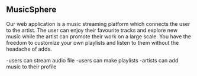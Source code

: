 ## MusicSphere

Our web application is a music streaming platform which connects the user to the artist. The user can enjoy their favourite tracks and explore new music while the artist can promote their work on a large scale. You have the freedom to customize your own playlists and listen to them without the headache of adds.

-users can stream audio file
-users can make playlists
-artists can add music to their profile
